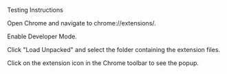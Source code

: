 Testing Instructions

Open Chrome and navigate to chrome://extensions/.

Enable Developer Mode.

Click "Load Unpacked" and select the folder containing the extension files.

Click on the extension icon in the Chrome toolbar to see the popup.
